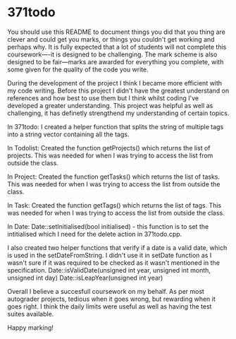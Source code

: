 # 371todo

You should use this README to document things you did that you thing are clever and could get you marks, or things you couldn't get working and perhaps why. It is fully expected that a lot of students will not complete this coursework—-it is designed to be challenging. The mark scheme is also designed to be fair—marks are awarded for everything you complete, with some given for the quality of the code you write.

During the development of the project I think I became more efficient with my code writing. Before this project I didn't
have the greatest understand on references and how best to use them but I think whilst coding I've developed a greater
understanding. This project was helpful as well as challenging, it has definetly strengthend my understanding of certain
topics.

In 371todo:
I created a helper function that splits the string of multiple tags into a string vector containing all the tags.

In Todolist:
Created the function getProjects() which returns the list of projects. This was needed for when I was trying to access
the list from outside the class.

In Project:
Created the function getTasks() which returns the list of tasks. This was needed for when I was trying to access
the list from outside the class.

In Task:
Created the function getTags() which returns the list of tags. This was needed for when I was trying to access
the list from outside the class.

In Date:
Date::setInitialised(bool initialised) - this function is to set the intitialised which I need for the delete action 
in 371todo.cpp.

I also created two helper functions that verify if a date is a valid date, which is used in the setDateFromString. I didn't
use it in setDate function as I wasn't sure if it was required to be checked as it wasn't mentioned in the specification.
Date::isValidDate(unsigned int year, unsigned int month, unsigned int day)
Date::isLeapYear(unsigned int year)


Overall I believe a succesfull coursework on my behalf. As per most autograder projects, tedious when it goes wrong, but
rewarding when it goes right. I think the daily limits were useful as well as having the test suites available. 

Happy marking!

